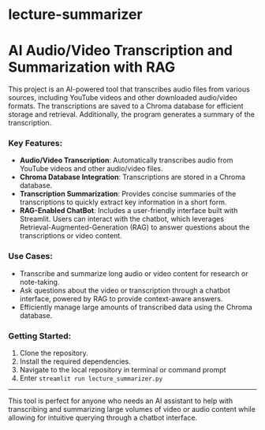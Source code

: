 # lecture-summarizer

# AI Audio/Video Transcription and Summarization with RAG

This project is an AI-powered tool that transcribes audio files from various sources, including YouTube videos and other downloaded audio/video formats. The transcriptions are saved to a Chroma database for efficient storage and retrieval. Additionally, the program generates a summary of the transcription.

### Key Features:
- **Audio/Video Transcription**: Automatically transcribes audio from YouTube videos and other audio/video files.
- **Chroma Database Integration**: Transcriptions are stored in a Chroma database.
- **Transcription Summarization**: Provides concise summaries of the transcriptions to quickly extract key information in a short form.
- **RAG-Enabled ChatBot**: Includes a user-friendly interface built with Streamlit. Users can interact with the chatbot, which leverages Retrieval-Augmented-Generation (RAG) to answer questions about the transcriptions or video content.

### Use Cases:
- Transcribe and summarize long audio or video content for research or note-taking.
- Ask questions about the video or transcription through a chatbot interface, powered by RAG to provide context-aware answers.
- Efficiently manage large amounts of transcribed data using the Chroma database.

### Getting Started:
1. Clone the repository.
2. Install the required dependencies.
3. Navigate to the local repository in terminal or command prompt
4. Enter ```streamlit run lecture_summarizer.py```

---

This tool is perfect for anyone who needs an AI assistant to help with transcribing and summarizing large volumes of video or audio content while allowing for intuitive querying through a chatbot interface.
